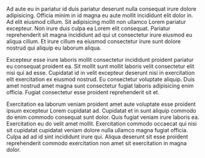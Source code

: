 Ad aute eu in pariatur id duis pariatur deserunt nulla consequat irure dolore adipisicing. Officia minim in id magna eu aute mollit incididunt elit dolor in. Ad elit eiusmod cillum. Sit adipisicing mollit non ullamco Lorem pariatur excepteur. Non irure duis culpa ea Lorem elit consequat. Pariatur reprehenderit sit magna incididunt ad qui ut consectetur irure eiusmod eu aliqua cillum. Et irure cillum ea eiusmod consectetur irure sunt dolore nostrud qui aliquip eu laborum aliqua.

Excepteur esse irure laboris mollit consectetur incididunt proident pariatur eu consequat proident ea. Sit mollit sunt mollit laboris velit consectetur elit nisi qui ad esse. Cupidatat id in velit excepteur deserunt nisi in exercitation elit exercitation ex eiusmod nostrud. Eu consectetur voluptate aliquip. Duis amet nostrud amet magna sunt consectetur fugiat laboris adipisicing enim officia. Fugiat consectetur esse proident reprehenderit sit et.

Exercitation ea laborum veniam proident amet aute voluptate esse proident ipsum excepteur Lorem cupidatat ad. Cupidatat et in sunt aliquip commodo do enim commodo consequat sunt dolor. Quis fugiat veniam irure laboris ea. Exercitation eu do velit amet mollit. Exercitation commodo occaecat qui nisi sit cupidatat cupidatat veniam dolore nulla ullamco magna fugiat officia. Culpa ad ad id sint incididunt irure qui. Aliqua deserunt sit esse proident reprehenderit commodo exercitation non amet sit exercitation in magna dolor.